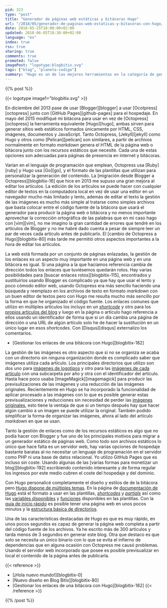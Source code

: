 ```yaml
---
pid: 323
type: "post"
title: "Generador de páginas web estáticas y bitácoras Hugo"
url: "/2018/05/generador-de-paginas-web-estaticas-y-bitacoras-con-hugo/"
date: 2018-05-25T18:00:00+02:00
updated: 2018-06-05T18:30:00+02:00
language: "es"
index: true
rss: true
sharing: true
comments: true
promoted: false
imagePost: "logotype:blogbitix.svg"
tags: ["blog", "planeta-codigo"]
summary: "Hugo es un de las mejores herramientas en la categoría de generadores de páginas web estáticas, también puede utilizarse para generar bitácoras. Su fácil instalación, rapidez, personalización o su gran sistema de plantillas y taxonomía son varias de sus características destacadas. Con Hugo conseguí resolver varias de las necesidades que tenía para Blog Bitix, la gestión de enlaces internos y externos, personalización de diseño y procesado de imágenes."
---
```


{{% post %}}

{{< logotype image1="blogbitix.svg" >}}

En diciembre del 2013 pase de usar [Blogger][blogger] a usar [Ocotpress][octopress] junto con [GitHub Pages][github-pages] para el hospedaje. En mayo del 2015 modifiqué mi bitácora para usar en vez de [Octopress][octopress] la herramienta equivalente [Hugo][hugo], ambas sirven para generar sitios web estáticos formados únicamente por HTML, CSS, imágenes, documentos y JavaScript. Tanto Octopress, [Jekyll][jekyll] como Hugo y otros como [Pelican][pelican] son similares, a partir de archivos normalmente en formato _markdown_ genera el HTML de la página web o bitácora junto con los recursos estáticos que necesite. Cada una de estas opciones son adecuadas para páginas de presencia en internet y bitácoras.

Varían en el lenguaje de programación que emplean, Octopress usa [Ruby][ruby] y Hugo usa [Go][go], y el formato de las plantillas que utilizan para personalizar la generación del contenido. La [migración desde Blogger a Octopress][blogbitix-16] que hice en 2013 me supuso una gran mejora al editar los artículos. La edición de los artículos se puede hacer con cualquier editor de textos en la computadora local en vez de usar una editor en un navegador mucho más limitado y lento, además de editar el texto la gestión de las imágenes es mucho más simple al tratarse como simples archivos que basta colocar entre el código fuente de la bitácora que usará el generador para producir la página web o bitácora y no menos importante aprovechar la corrección ortográfica de las palabras que en mi caso hago con [vim][vim], no me imagino la gran cantidad de errores que tendré en los artículos de Blogger y no me habré dado cuenta a pesar de siempre leer un par de veces cada artículo antes de publicarlo. El [cambio de Octopress a Hugo][blogbitix-80] más tarde me permitió otros aspectos importantes a la hora de editar los artículos.

La web está formada por un conjunto de páginas enlazadas, la gestión de los enlaces es un aspecto muy importante en una página web y en una bitácora es igual. Si una página a la que hacíamos referencia cambia de dirección todos los enlaces que tuviésemos quedarán rotos. Hay varias posibilidades para [buscar enlaces rotos][blogbitix-115], encontrados y sustituirlos usando Blogger es complicado ya que hay que usar el lento y poco cómodo editor web, usando Octopress era más sencillo haciendo una búsqueda y reemplazo en los archivos de texto en formato _markdown_ con un buen editor de textos pero con Hugo me resulta mucho más sencillo por la forma en que he organizado el código fuente. Los enlaces comunes que utilizo en múltiples artículos los incluyo en un [_shortcode_](https://github.com/picodotdev/blog-bitix/blob/master/layouts/partials/links.html) y otro para los [propios artículos del blog](https://github.com/picodotdev/blog-bitix/blob/master/layouts/partials/links-posts.html) y luego en la página o artículo hago referencia a ellos usando un identificador de forma que si un día cambia una página de dirección o una URL de algún artículo solo he de hacer la sustitución en un único lugar en esos _shortcodes_. Con [Disqus][disqus] externalizo los comentarios.

* [Gestionar los enlaces de una bitácora con Hugo][blogbitix-182]

La gestión de las imágenes es otro aspecto que si no se organiza se acaba con un directorio sin ninguna organización donde es complicado saber que imágenes utiliza cada artículo. Los principales directorios que utilizo son dos uno para [imágenes de logotipos](https://github.com/picodotdev/blog-bitix/tree/master/static/assets/images/logotipos) y otro para las [imágenes de cada artículo](https://github.com/picodotdev/blog-bitix/tree/master/static/assets/images/posts) con una subcarpeta por año y otra con el identificador del artículo. Hasta hace poco usaba [ImageMagick][imagemagick] para producir las previsulizaciones de las imágenes y una reducción de las imágenes originales. Recientemente en Hugo se ha incorporado la funcionalidad de aplicar procesado a las imágenes con lo que es posible generar estas previsualizaciones y reducciones sin necesidad de perder las [imágenes originales](https://github.com/picodotdev/blog-bitix/tree/master/content/post/2018/2018-05-04-los-plantones-de-roble/images), esto tiene la ventaja de que si un tiempo después hay que hacer algún cambio a un imagen se puede utilizar la original. También podido simplificar la forma de organizar las imágenes, ahora al lado del artículo _markdown_ en que se usan.

Tanto la gestión de enlaces como de los recursos estáticos es algo que no podía hacer con Blogger y fue uno de los principales motivos para migrar a un generador estático de páginas web. Como todo son archivos estáticos lo único que hace falta es un servidor web, hay varias opciones de hospedaje bastante baratas al no necesitar un lenguaje de programación en el servidor como PHP ni una base de datos relacional. Yo utilizo GitHub Pages que es incluso sin coste. Usando algunas de las [varias formas para monetizar un blog][blogbitix-192] escribiendo contenido interesante y de forma regular los ingresos por este medio cubren el coste del hospedaje y del dominio.

Con Hugo personalicé completamente el diseño y estilos de de la bitácora pero [Hugo dispone de múltiples temas](https://themes.gohugo.io/). En la página de [documentación de Hugo](https://gohugo.io/documentation/) está el formato a usar en las plantillas, [_shortcodes_](https://gohugo.io/content-management/shortcodes/) y [_partials_](https://gohugo.io/templates/partials/) así como las [variables disponibles](https://gohugo.io/variables/) y [funciones](https://gohugo.io/functions/) disponibles en las plantillas. Con la [guía de inicio rápido](https://gohugo.io/getting-started/quick-start/) es posible tener una página web en unos pocos minutos y la [estructura básica de directorios](https://gohugo.io/getting-started/directory-structure/).

Una de las características destacadas de Hugo es que es muy rápido, en unos pocos segundos es capaz de generar la página web completa a partir del código fuente de los archivos. Ya he escrito más de 300 artículos y tarda menos de 3 segundos en generar este blog. Otra que destaco es que solo se necesita un único binario con lo que se evita el infierno de dependencias que en alguna ocasión con Octopress me causó problemas. Usando el servidor web incorporado que posee es posible previsualizar en local el contenido de la página antes de publicarla.

{{< reference >}}
* [¡Hola nuevo mundo!][blogbitix-0]
* [Nuevo diseño en Blog Bitix][blogbitix-80]
* [Gestionar los enlaces de una bitácora con Hugo][blogbitix-182]
{{< /reference >}}

{{% /post %}}
